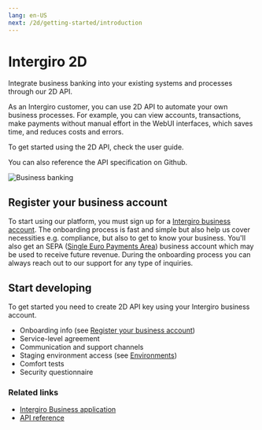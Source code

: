```yaml
---
lang: en-US
next: /2d/getting-started/introduction
---
```


# Intergiro 2D


Integrate business banking into your existing systems and processes through our 2D API.
<br>

As an Intergiro customer, you can use 2D API to automate your own business processes. For example, you can view accounts, transactions, make payments without manual effort in the WebUI interfaces, which saves time, and reduces costs and errors.

To get started using the 2D API, check the user guide.

You can also reference the API specification on Github.

<img :src="$withBase('/assets/img/business-banking-splash.jpg')" alt="Business banking">

## Register your business account

To start using our platform, you must sign up for a [Intergiro business account](https://business.intergiro.com/onboarding). The onboarding process is fast and simple but also help us cover necessities e.g. compliance, but also to get to know your business. You'll also get an SEPA ([Single Euro Payments Area](https://en.wikipedia.org/wiki/Single_Euro_Payments_Area)) business account which may be used to receive future revenue. During the onboarding process you can always reach out to our support for any type of inquiries.

## Start developing

To get started you need to create 2D API key using your Intergiro business account. 

* Onboarding info (see [Register your business account](#register-your-business-account))
* Service-level agreement
* Communication and support channels
* Staging environment access (see [Environments](/2d/getting-started/environments))
* Comfort tests
* Security questionnaire

### Related links

* [Intergiro Business application](https://business.intergiro.com/onboarding)
* [API reference](https://2d.intergiro.com/v1/docs)
